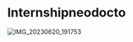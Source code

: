 # Internshipneodocto
![IMG_20230620_191753](https://github.com/prashant9621/Internshipneodocto/assets/136049491/58ed6f96-1dc4-4485-a47f-5d5bc10371d7)
